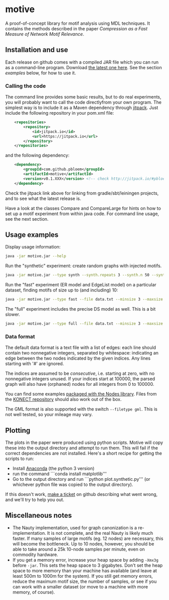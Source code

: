 # motive
A proof-of-concept library for motif analysis using MDL techniques. It contains the methods described in the paper _Compression as a Fast Measure of Network Motif Relevance_.

## Installation and use

Each release on github comes with a compiled JAR file which you can run as a command-line program. Download [the latest one here](https://github.com/pbloem/motive/releases). See the section _examples_ below, for how to use it.

### Calling the code

The command line provides some basic results, but to do real experiments, you will probably want to call the code directlyfrom your own program. The simplest way is to include it as a Maven dependency through [jitpack](http://jitpack.io/#pbloem/motive). Just include the following repository in your pom.xml file:

```xml
    <repositories>
        <repository>
            <id>jitpack.io</id>
            <url>https://jitpack.io</url>
        </repository>
    </repositories>
```

and the following dependency:

```xml
	<dependency>
	    <groupId>com.github.pbloem</groupId>
	    <artifactId>motive</artifactId>
	    <version>v0.1.XXX</version> <!-- check http://jitpack.io/#pbloem/motive for the latest version -->
	</dependency>
```
Check the jitpack link above for linking from gradle/sbt/leiningen projects, and to see what the latest release is.

Have a look at the classes Compare and CompareLarge for hints on how to set up a motif experiment from within java code. For command line usage, see the next section.

## Usage examples

Display usage information:

```bash
java -jar motive.jar --help 
```

Run the "synthetic" experiment: create random graphs with injected motifs.

```bash
java -jar motive.jar --type synth --synth.repeats 3 --synth.n 50 --synth.m 600 --synth.instances 0,5,10
```

Run the "fast" experiment (ER model and EdgeList model) on a particular dataset, finding motifs of size up to (and including) 10:

```bash
java -jar motive.jar --type fast --file data.txt --minsize 3 --maxsize 10 --samples 1000000 --maxmotifs 30 
```

The "full" experiment includes the precise DS model as well. This is a bit slower.
```bash
java -jar motive.jar --type full --file data.txt --minsize 3 --maxsize 5 --samples 100000 --maxmotifs 30

```

### Data format

The default data format is a text file with a list of edges: each line should contain two nonnegative integers, separated by whitespace: indicating an edge between the two nodes indicated by the given indices. Any lines starting with '#' are ignored. 

The indices are assumed to be _consecutive_, i.e. starting at zero, with no nonnegative integers unused. If your indices start at 100000, the parsed graph will also have (orphaned) nodes for all integers from 0 to 100000. 

You can find some examples [packaged with the Nodes library](https://github.com/Data2Semantics/nodes/tree/master/nodes/src/main/resources/graphs). Files from the [KONECT repository](http://konect.uni-koblenz.de/networks/) should also work out of the box.
  
The GML format is also supported with the switch ``--filetype gml``. This is not well tested, so your mileage may vary.

## Plotting

The plots in the paper were produced using python scripts. Motive will copy these into the output directory and attempt to run them. This will fail if the correct dependencies are not installed. Here's a short recipe for getting the scripts to run:

 * Install [Anaconda](https://www.continuum.io/downloads) (the python 3 version)
 * run the command ```conda install matplotlib'''
 * Go to the output directory and run ```python plot.synthetic.py''' (or whichever python file was copied to the output directory).
 
If this doesn't work, [make a ticket](https://github.com/pbloem/motive/issues) on github describing what went wrong, and we'll try to help you out. 

## Miscellaneous notes

* The Nauty implementation, used for graph canonization is a re-implementation. It is not complete, and the real Nauty is likely much faster. If many samples of large motifs (eg. 12 nodes) are necessary, this will become the bottleneck. Up to 10 nodes, however, you should be able to take around a 25k 10-node samples per minute, even on commodity hardware. 
* If you get a memory error, increase your heap space by adding ``-Xmx3g`` before ``-jar``. This sets the heap space to 3 gigabytes. Don't set the heap space to more memory than your machine has available (and leave at least  500m to 1000m for the system). If you still get memory errors, reduce the maximum motif size, the number of samples, or see if you can work with a smaller dataset (or move to a machine with more memory, of course).
 
